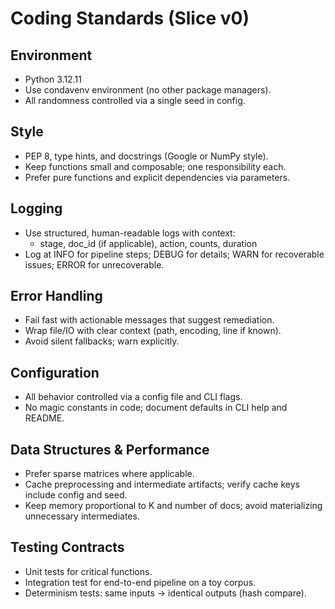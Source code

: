 # Coding Standards (Slice v0)

## Environment
- Python 3.12.11
- Use condavenv environment (no other package managers).
- All randomness controlled via a single seed in config.

## Style
- PEP 8, type hints, and docstrings (Google or NumPy style).
- Keep functions small and composable; one responsibility each.
- Prefer pure functions and explicit dependencies via parameters.

## Logging
- Use structured, human-readable logs with context:
    - stage, doc_id (if applicable), action, counts, duration
- Log at INFO for pipeline steps; DEBUG for details; WARN for recoverable issues; ERROR for unrecoverable.

## Error Handling
- Fail fast with actionable messages that suggest remediation.
- Wrap file/IO with clear context (path, encoding, line if known).
- Avoid silent fallbacks; warn explicitly.

## Configuration
- All behavior controlled via a config file and CLI flags.
- No magic constants in code; document defaults in CLI help and README.

## Data Structures & Performance
- Prefer sparse matrices where applicable.
- Cache preprocessing and intermediate artifacts; verify cache keys include config and seed.
- Keep memory proportional to K and number of docs; avoid materializing unnecessary intermediates.

## Testing Contracts
- Unit tests for critical functions.
- Integration test for end-to-end pipeline on a toy corpus.
- Determinism tests: same inputs → identical outputs (hash compare).
